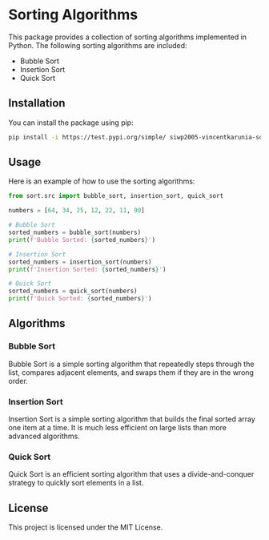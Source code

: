 # Sorting Algorithms

This package provides a collection of sorting algorithms implemented in Python. The following sorting algorithms are included:

- Bubble Sort
- Insertion Sort
- Quick Sort

## Installation

You can install the package using pip:

```sh
pip install -i https://test.pypi.org/simple/ siwp2005-vincentkarunia-sort==0.0.2
```

## Usage

Here is an example of how to use the sorting algorithms:

```python
from sort.src import bubble_sort, insertion_sort, quick_sort

numbers = [64, 34, 25, 12, 22, 11, 90]

# Bubble Sort
sorted_numbers = bubble_sort(numbers)
print(f'Bubble Sorted: {sorted_numbers}')

# Insertion Sort
sorted_numbers = insertion_sort(numbers)
print(f'Insertion Sorted: {sorted_numbers}')

# Quick Sort
sorted_numbers = quick_sort(numbers)
print(f'Quick Sorted: {sorted_numbers}')
```

## Algorithms

### Bubble Sort
Bubble Sort is a simple sorting algorithm that repeatedly steps through the list, compares adjacent elements, and swaps them if they are in the wrong order.

### Insertion Sort
Insertion Sort is a simple sorting algorithm that builds the final sorted array one item at a time. It is much less efficient on large lists than more advanced algorithms.

### Quick Sort
Quick Sort is an efficient sorting algorithm that uses a divide-and-conquer strategy to quickly sort elements in a list.

## License

This project is licensed under the MIT License.